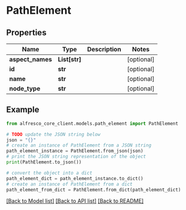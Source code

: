 # PathElement


## Properties

Name | Type | Description | Notes
------------ | ------------- | ------------- | -------------
**aspect_names** | **List[str]** |  | [optional] 
**id** | **str** |  | [optional] 
**name** | **str** |  | [optional] 
**node_type** | **str** |  | [optional] 

## Example

```python
from alfresco_core_client.models.path_element import PathElement

# TODO update the JSON string below
json = "{}"
# create an instance of PathElement from a JSON string
path_element_instance = PathElement.from_json(json)
# print the JSON string representation of the object
print(PathElement.to_json())

# convert the object into a dict
path_element_dict = path_element_instance.to_dict()
# create an instance of PathElement from a dict
path_element_from_dict = PathElement.from_dict(path_element_dict)
```
[[Back to Model list]](../README.md#documentation-for-models) [[Back to API list]](../README.md#documentation-for-api-endpoints) [[Back to README]](../README.md)


